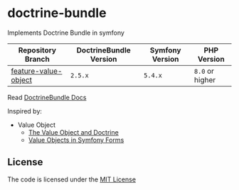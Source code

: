 # doctrine-bundle
Implements Doctrine Bundle in symfony

| Repository Branch         | DoctrineBundle Version | Symfony Version | PHP Version     |
|---------------------------|------------------------|-----------------|-----------------|
| [feature-value-object][2] | `2.5.x`                | `5.4.x`         | `8.0` or higher |


Read [DoctrineBundle Docs][1]

Inspired by:   
- Value Object
  - [The Value Object and Doctrine](https://www.thinktocode.com/2018/03/19/the-value-object-and-doctrine/)
  - [Value Objects in Symfony Forms](https://webmozart.io/blog/2015/09/09/value-objects-in-symfony-forms/)

[1]: https://symfony.com/bundles/DoctrineBundle/current/index.html
[2]: https://github.com/habibun/doctrine-bundle/tree/feature-value-object

## License
The code is licensed under the [MIT License](https://github.com/habibun/doctrine-bundle/blob/master/LICENSE)
